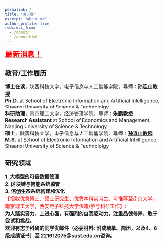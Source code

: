 ```yaml
---
permalink: /
title: "关于我"
excerpt: "About me"
author_profile: true
redirect_from: 
  - /about/
  - /about.html
---
```


<a href="https://lddlq.github.io/diandong-liu//News/"><font size="5"><font color="red"><b>最新消息！</b></font></font></a>

## 教育/工作履历
<font size="3">

<b>博士在读</b>，陕西科技大学，电子信息与人工智能学院，导师：<a href="https://dianzhi.www.sust.edu.cn/info/4667/37842.htm" target="_blank"><b>孙连山教授</b></a><br>
<b>Ph.D.</b> at School of Electronic Information and Artificial Intelligence, Shaanxi University of Science & Technololgy<br>
<b>科研助理</b>，南京理工大学，经济管理学院，导师：<a href="https://teacher.njust.edu.cn/jjgl/zp/list.htm" target="_blank"><b>朱鹏教授</b></a><br>
<b>Research Assistant</b> at School of Economics and Management, Nanjing University of Science & Technology<br>
<b>硕士</b>，陕西科技大学，电子信息与人工智能学院，导师：<a href="https://dianzhi.www.sust.edu.cn/info/4667/37842.htm" target="_blank"><b>孙连山教授</b></a><br>
<b>M.S.</b> at School of Electronic Information and Artificial Intelligence, Shaanxi University of Science & Technololgy<br>
</font>

## 研究领域
<font size="3">
<b>1.  大模型的可信数据管理</b> <br>
<b>2.  区块链与智能系统监管</b> <br>
<b>3.  信创生态系统构建和优化</b><br>
<font color="red">【招收优秀博士、硕士研究生、优秀本科实习生，可推荐至南京大学，南京理工大学，西安电子科技大学深造/参与科研工作】:</font><br>
<b>为人踏实努力，上进心强，有强烈的自我驱动力，注重品德修养，敢于尝试和挑战。</b><br>
<b>欢迎有志于科研的同学发邮件（必要材料: 附成绩单、简历，以及4、6级成绩证书）至 221612075@sust.edu.cn咨询。</b><br>
</font>



<!-- ---
permalink: /
title: "Zhe Zhou"
excerpt: "About me"
author_profile: true
redirect_from: 
  - /about/
  - /about.html
---

<b>客座学生 (2023.2 - 至今)</b>，中国科学院计算技术研究所，处理器芯片全国重点实验室<br>
Guest Student at <b>State Key Laboratory of Processors</b>, <b>ICT</b><br>
Supervisor: <b>Hang Lu</b><br>
<b>博士研究生 (2021.9 - 至今)</b>，东南大学，网络空间安全<br>
Ph.D. at <b>School of Cyber Science and Engineering</b>, Southeast University <b>(SEU)</b><br>
Supervisor: [<b>Fei Tong</b>](https://cyber.seu.edu.cn/_s303/tf4/list.psp)<br>
<b>本科 (2017.9 - 2021.6)</b>，南京邮电大学，信息科技英才班<br>
B.E. at <b>Bell Honors School</b>, Nanjing University of Posts and Telecommunications <b>(NJUPT)</b>

**感兴趣的方向：处理器微架构安全~~民科~~，隐私计算加速器，AI加速器/处理器** -->

